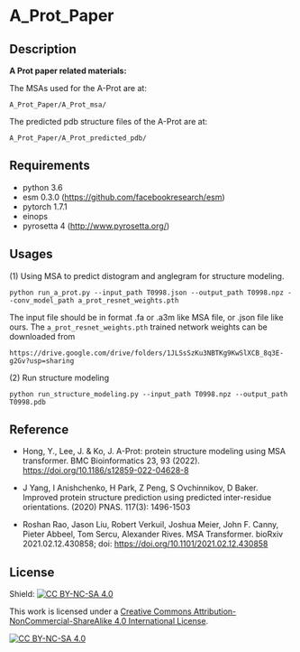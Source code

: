 # A_Prot_Paper

## Description
**A Prot paper related materials:**

The MSAs used for the A-Prot are at:

```
A_Prot_Paper/A_Prot_msa/
```

The predicted pdb structure files of the A-Prot are at:

```
A_Prot_Paper/A_Prot_predicted_pdb/
```

## Requirements
- python 3.6
- esm 0.3.0 (https://github.com/facebookresearch/esm)
- pytorch 1.7.1
- einops
- pyrosetta 4 (http://www.pyrosetta.org/)

## Usages
(1) Using MSA to predict distogram and anglegram for structure modeling.
```
python run_a_prot.py --input_path T0998.json --output_path T0998.npz --conv_model_path a_prot_resnet_weights.pth
```
The input file should be in format .fa or .a3m like MSA file, or .json file like ours.
The ```a_prot_resnet_weights.pth``` trained network weights can be downloaded from 
```
https://drive.google.com/drive/folders/1JLSsSzKu3NBTKg9KwSlXCB_8q3E-g2Gv?usp=sharing
```

(2) Run structure modeling
```
python run_structure_modeling.py --input_path T0998.npz --output_path T0998.pdb
```

## Reference

- Hong, Y., Lee, J. & Ko, J. A-Prot: protein structure modeling using MSA transformer. BMC Bioinformatics 23, 93 (2022). https://doi.org/10.1186/s12859-022-04628-8

- J Yang, I Anishchenko, H Park, Z Peng, S Ovchinnikov, D Baker. Improved protein structure prediction using predicted inter-residue orientations. (2020) PNAS. 117(3): 1496-1503

- Roshan Rao, Jason Liu, Robert Verkuil, Joshua Meier, John F. Canny, Pieter Abbeel, Tom Sercu, Alexander Rives. MSA Transformer. bioRxiv 2021.02.12.430858; doi: https://doi.org/10.1101/2021.02.12.430858

## License
Shield: [![CC BY-NC-SA 4.0][cc-by-nc-sa-shield]][cc-by-nc-sa]

This work is licensed under a
[Creative Commons Attribution-NonCommercial-ShareAlike 4.0 International License][cc-by-nc-sa].

[![CC BY-NC-SA 4.0][cc-by-nc-sa-image]][cc-by-nc-sa]

[cc-by-nc-sa]: http://creativecommons.org/licenses/by-nc-sa/4.0/
[cc-by-nc-sa-image]: https://licensebuttons.net/l/by-nc-sa/4.0/88x31.png
[cc-by-nc-sa-shield]: https://img.shields.io/badge/License-CC%20BY--NC--SA%204.0-lightgrey.svg

